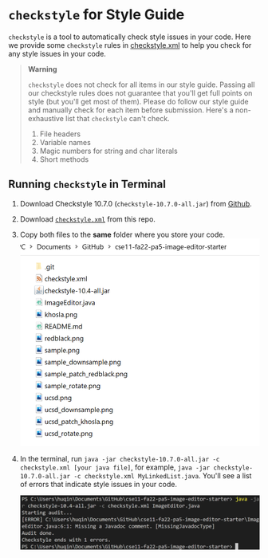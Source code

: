 # `checkstyle` for Style Guide
`checkstyle` is a tool to automatically check style issues in your code. Here we provide some `checkstyle` rules in [checkstyle.xml](checkstyle.xml) to help you check for any style issues in your code. 

> **Warning**
> 
> `checkstyle` does not check for all items in our style guide. Passing all our checkstyle rules does not guarantee that you'll get full points on style (but you'll get most of them). Please do follow our style guide and manually check for each item before submission. Here's a non-exhaustive list that `checkstyle` can't check.
> 
> 1. File headers
> 2. Variable names
> 3. Magic numbers for string and char literals
> 4. Short methods

## Running `checkstyle` in Terminal
1. Download Checkstyle 10.7.0 (`checkstyle-10.7.0-all.jar`) from [Github](https://github.com/checkstyle/checkstyle/releases/tag/checkstyle-10.7.0).
2. Download [`checkstyle.xml`](https://github.com/CaoAssignments/style-guide/raw/main/checkstyle.xml) from this repo.
3. Copy both files to the **same** folder where you store your code. 
![img_1.png](img/terminal-step3.png)
4. In the terminal, run `java -jar checkstyle-10.7.0-all.jar -c checkstyle.xml [your java file]`, for example, `java -jar checkstyle-10.7.0-all.jar -c checkstyle.xml MyLinkedList.java`. You'll see a list of errors that indicate style issues in your code. 

    ![img_3.png](img/terminal-step4.png)

